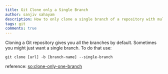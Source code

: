 ```yaml
---
title: Git Clone only a Single Branch
author: sanjiv sahayam
description: How to only clone a single branch of a repository with multiple branches.
tags: git
comments: true
---
```


Cloning a Git repository gives you all the branches by default. Sometimes you might just want a single branch. To do that use:

```{.command .scrollx}
git clone [url] -b [branch-name] --single-branch
```

reference: [so:clone-only-one-branch](http://stackoverflow.com/questions/4811434/clone-only-one-branch#14930421)
